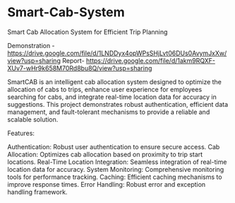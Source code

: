 # Smart-Cab-System
Smart Cab Allocation System for Efficient Trip Planning

Demonstration - https://drive.google.com/file/d/1LNDDyx4opWPsSHjLvt06DUs0AvymJxXw/view?usp=sharing
Report- https://drive.google.com/file/d/1akm9RQXF-XUv7-wHr9k658M70Rd8bu8Q/view?usp=sharing

SmartCAB is an intelligent cab allocation system designed to optimize the allocation of cabs to trips, enhance user experience for employees searching for cabs, and integrate real-time location data for accuracy in suggestions. This project demonstrates robust authentication, efficient data management, and fault-tolerant mechanisms to provide a reliable and scalable solution.


Features:

Authentication: Robust user authentication to ensure secure access.
Cab Allocation: Optimizes cab allocation based on proximity to trip start locations.
Real-Time Location Integration: Seamless integration of real-time location data for accuracy.
System Monitoring: Comprehensive monitoring tools for performance tracking.
Caching: Efficient caching mechanisms to improve response times.
Error Handling: Robust error and exception handling framework.
